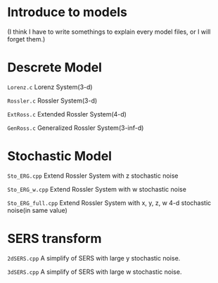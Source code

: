 # Introduce to models
(I think I have to write somethings to explain every model files, or I will forget them.)

# Descrete Model
`Lorenz.c` Lorenz System(3-d)

`Rossler.c` Rossler System(3-d)

`ExtRoss.c` Extended Rossler System(4-d)

`GenRoss.c` Generalized Rossler System(3-inf-d)

# Stochastic Model

`Sto_ERG.cpp` Extend Rossler System with z stochastic noise 

`Sto_ERG_w.cpp` Extend Rossler System with w stochastic noise 

`Sto_ERG_full.cpp` Extend Rossler System with x, y, z, w 4-d stochastic noise(in same value)

# SERS transform

`2dSERS.cpp` A simplify of SERS with large y stochastic noise.

`3dSERS.cpp` A simplify of SERS with large w stochastic noise.